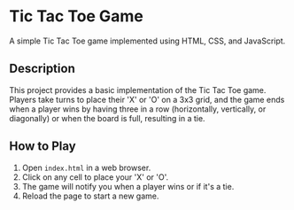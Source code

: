 # Tic Tac Toe Game

A simple Tic Tac Toe game implemented using HTML, CSS, and JavaScript.

## Description

This project provides a basic implementation of the Tic Tac Toe game. Players take turns to place their 'X' or 'O' on a 3x3 grid, and the game ends when a player wins by having three in a row (horizontally, vertically, or diagonally) or when the board is full, resulting in a tie.

## How to Play

1. Open `index.html` in a web browser.
2. Click on any cell to place your 'X' or 'O'.
3. The game will notify you when a player wins or if it's a tie.
4. Reload the page to start a new game.
